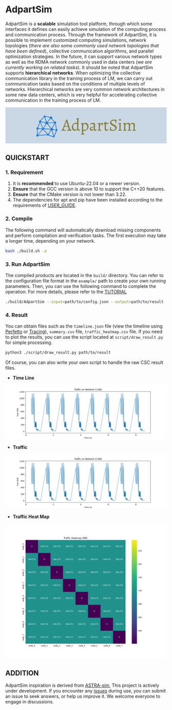 # AdpartSim

AdpartSim is a **scalable** simulation tool platform, through which some interfaces it defines can easily achieve simulation of the computing process and communication process. Through the framework of AdpartSim, it is possible to implement customized computing simulations, network topologies (*there are also some commonly used network topologies that have been defined*), collective communication algorithms, and parallel optimization strategies. In the future, it can support various network types as well as the RDMA network commonly used in data centers (*we are currently working on related tasks*). It should be noted that AdpartSim supports **hierarchical networks**. When optimizing the collective communication library in the training process of LM, we can carry out communication tasks based on the conditions of multiple levels of networks. Hierarchical networks are very common network architectures in some new data centers, which is very helpful for accelerating collective communication in the training process of LM.

![banner](./images/banner.png)

## QUICKSTART

### 1. Requirement

1. It is **recommended** to use Ubuntu-22.04 or a newer version.
2. **Ensure** that the GCC version is above 10 to support the C++20 features.
3. **Ensure** that the CMake version is not lower than 3.22.
4. The dependencies for apt and pip have been installed according to the requirements of [USER_GUIDE](./docs/USER_GUIDE.md).

### 2. Compile

The following command will automatically download missing components and perform compilation and verification tasks. The first execution may take a longer time, depending on your network.

```bash
bash ./build.sh -a
```

### 3. Run AdpartSim

The compiled products are located in the `build/` directory. You can refer to the configuration file format in the `example/` path to create your own running parameters. Then, you can use the following command to complete the operation. For more details, please refer to the [TUTORIAL](./docs/TUTORIAL.md)

```bash
./build/AdpartSim --input=path/to/config.json --output=path/to/result
```

### 4. Result

You can obtain files such as the `timeline.json` file (view the timeline using [Perfetto](https://ui.perfetto.dev/) or [Tracing](edge://tracing/)), `summary.csv` file,  `traffic_heatmap.csv` file. If you need to plot the results, you can use the script located at `script/draw_result.py` for simple processing.

```bash
python3 ./script/draw_result.py path/to/result
```

Of course, you can also write your own script to handle the raw CSC result files.

- **Time Line**

![image-traffic](./images/image-traffic.png)

- **Traffic**

![image-traffic](./images/image-traffic.png)

- **Traffic Heat Map**

![image-heatmap](./images/image-heatmap.png)

## ADDITION

AdpartSim inspiration is derived from [ASTRA-sim](https://astra-sim.github.io/), This project is actively under development. If you encounter any [issues](https://github.com/zzudongxiang/AdpartSim/issues) during use, you can submit an issue to seek answers, or help us improve it. We welcome everyone to engage in discussions.
